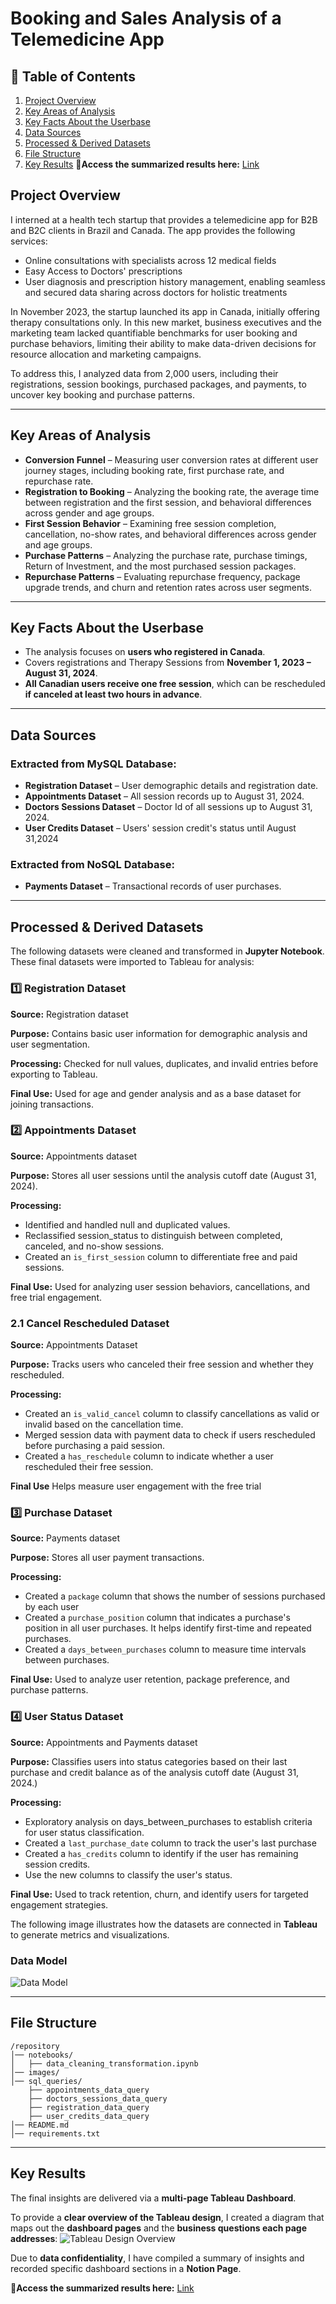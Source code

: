 # Booking and Sales Analysis of a Telemedicine App 

## 📌 Table of Contents

1. [Project Overview](#project-overview)  
2. [Key Areas of Analysis](#key-areas-of-analysis)  
3. [Key Facts About the Userbase](#key-facts-about-the-userbase)  
4. [Data Sources](#data-sources)  
5. [Processed & Derived Datasets](#processed--derived-datasets)  
6. [File Structure](#file-structure)  
7. [Key Results](#key-results)
   🔗**Access the summarized results here:** [Link](https://cooing-parsley-1bb.notion.site/Tableau-Dashboard-Key-Results-191ecbc620b480378371f0f9fcd0f766?pvs=4)  


## Project Overview
I interned at a health tech startup that provides a telemedicine app for B2B and B2C clients in Brazil and Canada. The app provides the following services:

- Online consultations with specialists across 12 medical fields
- Easy Access to Doctors' prescriptions
- User diagnosis and prescription history management, enabling seamless and secured data sharing across doctors for holistic treatments

In November 2023, the startup launched its app in Canada, initially offering therapy consultations only. In this new market, business executives and the marketing team lacked quantifiable benchmarks for user booking and purchase behaviors, limiting their ability to make data-driven decisions for resource allocation and marketing campaigns.

To address this, I analyzed data from 2,000 users, including their registrations, session bookings, purchased packages, and payments, to uncover key booking and purchase patterns.

---

## Key Areas of Analysis

- **Conversion Funnel** – Measuring user conversion rates at different user journey stages, including booking rate, first purchase rate, and repurchase rate.  
- **Registration to Booking** – Analyzing the booking rate, the average time between registration and the first session, and behavioral differences across gender and age groups.  
- **First Session Behavior** – Examining free session completion, cancellation, no-show rates, and behavioral differences across gender and age groups.
- **Purchase Patterns** – Analyzing the purchase rate, purchase timings, Return of Investment, and the most purchased session packages. 
- **Repurchase Patterns** – Evaluating repurchase frequency, package upgrade trends, and churn and retention rates across user segments.  

---

## Key Facts About the Userbase

- The analysis focuses on **users who registered in Canada**.  
- Covers registrations and Therapy Sessions from **November 1, 2023 – August 31, 2024**.  
- **All Canadian users receive one free session**, which can be rescheduled **if canceled at least two hours in advance**.  

---

## Data Sources

### Extracted from MySQL Database:
- **Registration Dataset** – User demographic details and registration date.  
- **Appointments Dataset** – All session records up to August 31, 2024.  
- **Doctors Sessions Dataset** – Doctor Id of all sessions up to August 31, 2024.
- **User Credits Dataset** – Users' session credit's status until August 31,2024

### Extracted from NoSQL Database:
- **Payments Dataset** – Transactional records of user purchases.  

---

## Processed & Derived Datasets

The following datasets were cleaned and transformed in **Jupyter Notebook**. These final datasets were imported to Tableau for analysis:

### 1️⃣ Registration Dataset

**Source:** Registration dataset

**Purpose:** Contains basic user information for demographic analysis and user segmentation.

**Processing:** Checked for null values, duplicates, and invalid entries before exporting to Tableau.

**Final Use:** Used for age and gender analysis and as a base dataset for joining transactions.

### 2️⃣ Appointments Dataset

**Source:** Appointments dataset

**Purpose:** Stores all user sessions until the analysis cutoff date (August 31, 2024).

**Processing:**
   - Identified and handled null and duplicated values.
   - Reclassified session_status to distinguish between completed, canceled, and no-show sessions.
   - Created an `is_first_session` column to differentiate free and paid sessions.

**Final Use:** Used for analyzing user session behaviors, cancellations, and free trial engagement.

### 2.1 Cancel Rescheduled Dataset 

**Source:**  Appointments Dataset

**Purpose:** Tracks users who canceled their free session and whether they rescheduled.

**Processing:**
   - Created an `is_valid_cancel` column to classify cancellations as valid or invalid based on the cancellation time.
   - Merged session data with payment data to check if users rescheduled before purchasing a paid session.
   - Created a `has_reschedule` column to indicate whether a user rescheduled their free session.

**Final Use**  Helps measure user engagement with the free trial

### 3️⃣ Purchase Dataset 
**Source:** Payments dataset

**Purpose:**  Stores all user payment transactions.

**Processing:** 
- Created a `package` column that shows the number of sessions purchased by each user
- Created a `purchase_position` column that indicates a purchase's position in all user purchases. It helps identify first-time and repeated purchases.
- Created a `days_between_purchases` column to measure time intervals between purchases.

**Final Use:** Used to analyze user retention, package preference, and purchase patterns.

### 4️⃣ User Status Dataset

**Source:** Appointments and Payments dataset

**Purpose:** Classifies users into status categories based on their last purchase and credit balance as of the analysis cutoff date (August 31, 2024.)

**Processing:**
- Exploratory analysis on days_between_purchases to establish criteria for user status classification.
- Created a `last_purchase_date` column to  track the user's last purchase
- Created a `has_credits` column to identify if the user has remaining session credits.
- Use the new columns to classify the  user's status.

**Final Use:** Used to track retention, churn, and identify users for targeted engagement strategies.


The following image illustrates how the datasets are connected in **Tableau** to generate metrics and visualizations.  

### Data Model 
![Data Model](images/data-model.png)

---

## File Structure
```
/repository
│── notebooks/
│   ├── data_cleaning_transformation.ipynb 
│── images/
│── sql_queries/
    ├── appointments_data_query
    ├── doctors_sessions_data_query
    ├── registration_data_query
    ├── user_credits_data_query
│── README.md
│── requirements.txt   
```

---

## Key Results

The final insights are delivered via a **multi-page Tableau Dashboard**. 

To provide a **clear overview of the Tableau design**, I created a diagram that maps out the **dashboard pages** and the **business questions each page addresses**:
![Tableau Design Overview](images/miro-board.jpeg)


Due to **data confidentiality**, I have compiled a summary of insights and recorded specific dashboard sections in a **Notion Page**.  

🔗**Access the summarized results here:** [Link](https://cooing-parsley-1bb.notion.site/Tableau-Dashboard-Key-Results-191ecbc620b480378371f0f9fcd0f766?pvs=4)  

